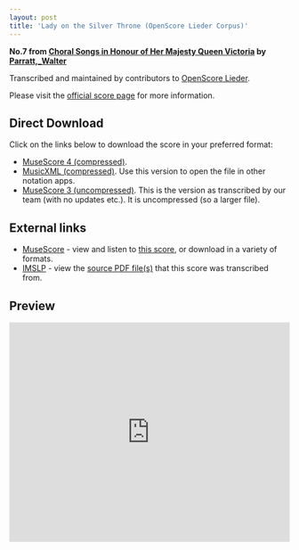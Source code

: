 ```yaml
---
layout: post
title: 'Lady on the Silver Throne (OpenScore Lieder Corpus)'
---
```


__No.7 from [Choral Songs in Honour of Her Majesty Queen Victoria](https://fourscoreandmore.org/openscore/lieder/Parratt,_Walter/Choral_Songs_in_Honour_of_Her_Majesty_Queen_Victoria/) by [Parratt,_Walter](https://fourscoreandmore.org/openscore/lieder/Parratt,_Walter)__

Transcribed and maintained by contributors to [OpenScore Lieder].

Please visit the [official score page] for more information.

[official score page]: https://musescore.com/openscore-lieder-corpus/scores/6684909
[OpenScore Lieder]: https://musescore.com/openscore-lieder-corpus

## Direct Download

Click on the links below to download the score in your preferred format:
- [MuseScore 4 (compressed)](https://github.com/openscore/lieder/blob/main/scores/Parratt,_Walter/Choral_Songs_in_Honour_of_Her_Majesty_Queen_Victoria/07_Lady_on_the_Silver_Throne/lc6684909.mscz?raw=true).
- [MusicXML (compressed)](https://github.com/openscore/lieder/blob/main/scores/Parratt,_Walter/Choral_Songs_in_Honour_of_Her_Majesty_Queen_Victoria/07_Lady_on_the_Silver_Throne/lc6684909.mxl?raw=true). Use this version to open the file in other notation apps.
- [MuseScore 3 (uncompressed)](https://github.com/openscore/lieder/blob/main/scores/Parratt,_Walter/Choral_Songs_in_Honour_of_Her_Majesty_Queen_Victoria/07_Lady_on_the_Silver_Throne/lc6684909.mscx?raw=true). This is the version as transcribed by our team (with no updates etc.). It is uncompressed (so a larger file).

## External links

- [MuseScore] - view and listen to [this score][MuseScore], or download in a variety of formats.
- [IMSLP] - view the [source PDF file(s)][IMSLP] that this score was transcribed from.

[MuseScore]: https://musescore.com/score/6684909
[IMSLP]: https://imslp.org/wiki/Special:ReverseLookup/585417

## Preview

<iframe width="100%" height="394" src="https://musescore.com/openscore-lieder-corpus/scores/6684909/embed" frameborder="0" allowfullscreen allow="autoplay; fullscreen"></iframe>
